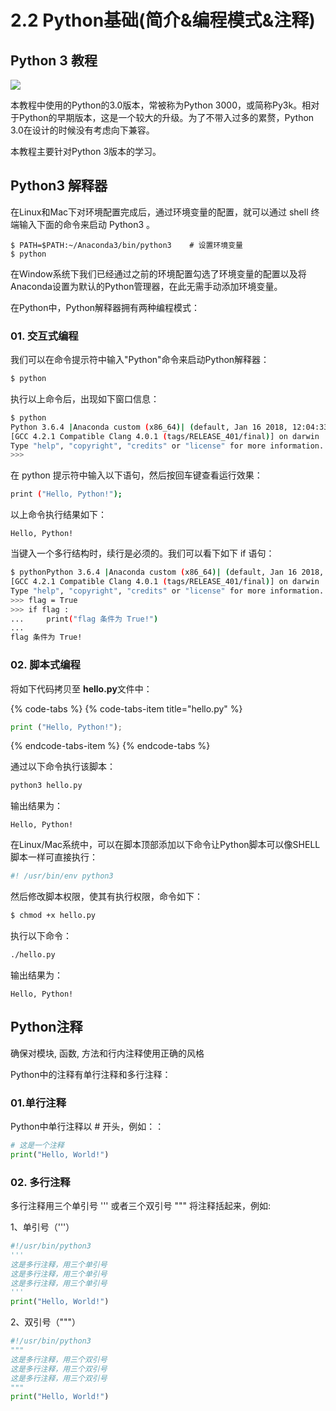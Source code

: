 # 2.2 Python基础\(简介&编程模式&注释\)

## Python 3 教程

![](http://www.runoob.com/wp-content/uploads/2014/05/python3.png)

本教程中使用的Python的3.0版本，常被称为Python 3000，或简称Py3k。相对于Python的早期版本，这是一个较大的升级。为了不带入过多的累赘，Python 3.0在设计的时候没有考虑向下兼容。

本教程主要针对Python 3版本的学习。

## Python3 解释器

在Linux和Mac下对环境配置完成后，通过环境变量的配置，就可以通过 shell 终端输入下面的命令来启动 Python3 。

```text
$ PATH=$PATH:~/Anaconda3/bin/python3    # 设置环境变量
$ python
```

在Window系统下我们已经通过之前的环境配置勾选了环境变量的配置以及将Anaconda设置为默认的Python管理器，在此无需手动添加环境变量。

在Python中，Python解释器拥有两种编程模式：

### 01. 交互式编程

我们可以在命令提示符中输入"Python"命令来启动Python解释器：

```bash
$ python
```

执行以上命令后，出现如下窗口信息：

```bash
$ python
Python 3.6.4 |Anaconda custom (x86_64)| (default, Jan 16 2018, 12:04:33)
[GCC 4.2.1 Compatible Clang 4.0.1 (tags/RELEASE_401/final)] on darwin
Type "help", "copyright", "credits" or "license" for more information.
>>>
```

在 python 提示符中输入以下语句，然后按回车键查看运行效果：

```bash
print ("Hello, Python!");
```

以上命令执行结果如下：

```text
Hello, Python!
```

当键入一个多行结构时，续行是必须的。我们可以看下如下 if 语句：

```bash
$ pythonPython 3.6.4 |Anaconda custom (x86_64)| (default, Jan 16 2018, 12:04:33)
[GCC 4.2.1 Compatible Clang 4.0.1 (tags/RELEASE_401/final)] on darwin
Type "help", "copyright", "credits" or "license" for more information.
>>> flag = True
>>> if flag :
...     print("flag 条件为 True!")
... 
flag 条件为 True!
```

### 02. 脚本式编程

将如下代码拷贝至 **hello.py**文件中：

{% code-tabs %}
{% code-tabs-item title="hello.py" %}
```python
print ("Hello, Python!");
```
{% endcode-tabs-item %}
{% endcode-tabs %}

通过以下命令执行该脚本：

```bash
python3 hello.py
```

输出结果为：

```text
Hello, Python!
```

在Linux/Mac系统中，可以在脚本顶部添加以下命令让Python脚本可以像SHELL脚本一样可直接执行：

```python
#! /usr/bin/env python3
```

然后修改脚本权限，使其有执行权限，命令如下：

```bash
$ chmod +x hello.py
```

执行以下命令：

```bash
./hello.py
```

输出结果为：

```text
Hello, Python!
```

## Python注释

确保对模块, 函数, 方法和行内注释使用正确的风格

Python中的注释有单行注释和多行注释：

### 01.单行注释

Python中单行注释以 \# 开头，例如：：

```python
# 这是一个注释
print("Hello, World!") 
```

### 02. 多行注释

多行注释用三个单引号 ''' 或者三个双引号 """ 将注释括起来，例如:

1、单引号（'''）

```python
#!/usr/bin/python3 
'''
这是多行注释，用三个单引号
这是多行注释，用三个单引号 
这是多行注释，用三个单引号
'''
print("Hello, World!") 
```

2、双引号（"""）

```python
#!/usr/bin/python3 
"""
这是多行注释，用三个双引号
这是多行注释，用三个双引号 
这是多行注释，用三个双引号
"""
print("Hello, World!") 
```

